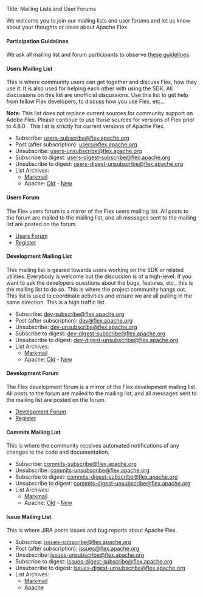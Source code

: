 Title:  Mailing Lists and User Forums

We welcome you to join our mailing lists and user forums and let us know about your thoughts or
ideas about Apache Flex.


<div class="headline"><h4>Participation Guidelines</h4></div>

We ask all mailing list and forum participants to observe [these guidelines][1].

<div class="headline"><h4>Users Mailing List</h4></div>
This is where community users can get together and discuss Flex, how they use it.  It is also used for
helping each other with using the SDK.  All discussions on this
list are unofficial discussions. Use this list to get help from fellow Flex developers,
to discuss how you use Flex, etc...

**Note:** This list does not replace current sources for community support on Adobe
Flex. Please continue to use those sources for versions of Flex prior to 4.8.0 . This list is
strictly for current versions of Apache Flex.

  - Subscribe: [users-subscribe@flex.apache.org][11]
  - Post (after subscription): [users@flex.apache.org][15]
  - Unsubscribe: [users-unsubscribe@flex.apache.org][12]
  - Subscribe to digest: [users-digest-subscribe@flex.apache.org][16]
  - Unsubscribe to digest: [users-digest-unsubscribe@flex.apache.org][17]
  - List Archives:
    - [Markmail][13]
    - Apache: [Old][14] - [New][24]
    
<div class="headline"><h4>Users Forum</h4></div>

The Flex users forum is a mirror of the Flex users mailing list.
All posts to the forum are mailed to the mailing list, and all messages sent to the mailing list are posted on the forum.

  - [Users Forum][25] 
  - [Register][26]

<div class="headline"><h4>Development Mailing List</h4></div>

This mailing list is geared towards users working on the SDK or related utilities. Everybody is welcome but
the discussion is of a high-level.  If you want to ask the developers questions about the bugs, features, etc.,
this is the mailing list to do so.  This is where the project community hangs out. This list is used to coordinate
activities and ensure we are all pulling in the same direction. This is a high traffic list.

  - Subscribe: [dev-subscribe@flex.apache.org][2]
  - Post (after subscription): [dev@flex.apache.org][3]
  - Unsubscribe: [dev-unsubscribe@flex.apache.org][4]
  - Subscribe to digest: [dev-digest-subscribe@flex.apache.org][18]
  - Unsubscribe to digest: [dev-digest-unsubscribe@flex.apache.org][19] 
  - List Archives:
    - [Markmail][5]
    - Apache: [Old][6] - [New][23]
    
<div class="headline"><h4>Development Forum</h4></div>

The Flex development forum is a mirror of the Flex development mailing list.
All posts to the forum are mailed to the mailing list, and all messages sent to the mailing list are posted on the forum.

  - [Development Forum][27] 
  - [Register][28]

<div class="headline"><h4>Commits Mailing List</h4></div>

This is where the community receives automated notifications of any changes to the
code and documentation.

  - Subscribe: [commits-subscribe@flex.apache.org][7]
  - Unsubscribe: [commits-unsubscribe@flex.apache.org][8]
  - Subscribe to digest: [commits-digest-subscribe@flex.apache.org][20]
  - Unsubscribe to digest: [commits-digest-unsubscribe@flex.apache.org][21]   
  - List Archives:
    - [Markmail][9]
    - Apache: [Old][10] - [New][22]
    
<div class="headline"><h4>Issue Mailing List</h4></div>

This is where JIRA posts issues and bug reports about Apache Flex.

  - Subscribe: [issues-subscribe@flex.apache.org][31]
  - Post (after subscription): [issues@flex.apache.org][35]
  - Unsubscribe: [issues-unsubscribe@flex.apache.org][32]
  - Subscribe to digest: [issues-digest-subscribe@flex.apache.org][36]
  - Unsubscribe to digest: [issues-digest-unsubscribe@flex.apache.org][37]
  - List Archives:
    - [Markmail][33]
    - [Apache][34]
  
  [1]:  http://www.apache.org/dev/contrib-email-tips.html
  [2]:  mailto:dev-subscribe@flex.apache.org
  [3]:  mailto:dev@flex.apache.org
  [4]:  mailto:dev-unsubscribe@flex.apache.org
  [18]: mailto:dev-digest-subscribe@flex.apache.org
  [19]: mailto:dev-digest-unsubscribe@flex.apache.org 
  [5]:  http://markmail.org/search/+list:org.apache.incubator.flex-dev
  [6]:  http://mail-archives.apache.org/mod_mbox/incubator-flex-dev/

  [7]:  mailto:commits-subscribe@flex.apache.org
  [8]:  mailto:commits-unsubscribe@flex.apache.org
  [20]: mailto:commits-digest-subscribe@flex.apache.org
  [21]: mailto:commits-digest-unsubscribe@flex.apache.org
  [9]:  http://markmail.org/search/+list:org.apache.incubator.flex-commits
  [10]: http://mail-archives.apache.org/mod_mbox/incubator-flex-commits/
  
  [11]: mailto:users-subscribe@flex.apache.org
  [12]: mailto:users-unsubscribe@flex.apache.org
  [16]: mailto:users-digest-subscribe@flex.apache.org
  [17]: mailto:users-digest-unsubscribe@flex.apache.org
  [13]: http://markmail.org/search/+list:org.apache.incubator.flex-users
  [14]: http://mail-archives.apache.org/mod_mbox/incubator-flex-users/
  [15]: mailto:users@flex.apache.org

  [22]: http://mail-archives.apache.org/mod_mbox/flex-commits/
  [23]: http://mail-archives.apache.org/mod_mbox/flex-dev/
  [24]: http://mail-archives.apache.org/mod_mbox/flex-users/
  
  [25]: http://s.apache.org/flex-users-forum
  [26]: http://apache-flex-users.2333346.n4.nabble.com/template/NamlServlet.jtp?macro=start_registration_page&nextUrl=http%3A%2F%2Fapache-flex-users.2333346.n4.nabble.com%2F
  [27]: http://s.apache.org/flex-dev-forum
  [28]: http://apache-flex-development.2333347.n4.nabble.com/template/NamlServlet.jtp?macro=start_registration_page&nextUrl=http%3A%2F%2Fapache-flex-development.2333347.n4.nabble.com%2F
  
  [31]: mailto:issues-subscribe@flex.apache.org
  [32]: mailto:issues-unsubscribe@flex.apache.org
  [36]: mailto:issues-digest-subscribe@flex.apache.org
  [37]: mailto:issues-digest-unsubscribe@flex.apache.org
  [33]: http://markmail.org/search/+list:org.apache.flex-issues
  [34]: http://mail-archives.apache.org/mod_mbox/flex-issues/
  [35]: mailto:issues@flex.apache.org